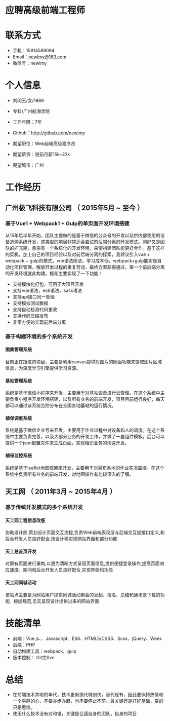 # 应聘高级前端工程师

# 联系方式
- 手机：15814589094
- Email：newlmy@163.com
- 微信号：newlmy

# 个人信息

 - 刘明玉/女/1989
 - 专科/广州航海学院
 - 工作年限：7年
 - Github：http://github.com/newlmy

 - 期望职位：Web前端高级程序员
 - 期望薪资：税前月薪15k~22k
 - 期望城市：广州


# 工作经历

## 广州极飞科技有限公司 （ 2015年5月 ~ 至今 ）

### 基于Vue1 + Webpack1 + Gulp的单页面开发环境搭建
从15年后半年开始，团队主要做的是基于微信的公众号的开发以及供内部使用的设备追溯系统开发，这类型的项目非常适合尝试前后端分离的开发模式。刚好又是团队的扩充期，急需有一个系统化的开发环境，来使初建团队能更好合作。基于这样的契机，加上自己的项目经验以及对前后端分离的探索，我建议引入vue + webpack + gulp的模式。vue语法简洁，学习成本低，webpack+gulp能实现自动化项目管理，解放开发过程的重复劳动，最终方案获得通过，第一个前后端分离的开发环境就此构建。框架主要实现了一下功能：
- 支持模块化打包，可用于大项目开发
- 支持vue语法，es6语法，sass语法
- 支持api接口同一管理
- 支持模拟测试数据
- 支持自动检测代码更改
- 支持代码压缩发布
- 非常方便的实现前后端分离

### 基于构建环境的多个系统开发

#### 图集管理系统
目前正在跟进的项目，主要是利用canvas提供对图片的圈画功能来提取图片区域信息，为深度学习引擎提供学习资源。

#### 基站管理系统
系统是基于微信小程序来开发，主要用于对基站设备进行云管理。在这个系统中主要负责小程序开发环境搭建，以及所有业务的前端开发，项目目前运行良好，每天都可以通过该系统监控分布在全国各地基站的运行情况。

#### 植保调度系统
系统是基于微信企业号来开发，主要用于作业过程中对设备和人的调度。在这个系统中主要负责完善，以及大部分业务的开发工作，并做了一套组件模板，后台可以提供一个json配置文件来生成页面，实现相识业务的快速开发。

#### 植保监控系统
系统是基于leaflet地图框架来开发，主要用于对遍布各地的作业实况监控。在这个系统中负责所有业务的前端开发，对地图操作有比较深入的了解。


## 天工网 （ 2011年3月 ~ 2015年4月 ）

### 基于传统开发模式的多个系统开发

#### 天工网工程信息改版
协助设计部,策划设计页面交互流程,负责Web前端表现层与后端交互据接口定义,和后台开发人员良好配合,按设计稿实现网站界面和部分功能

#### 天工总首页开发
对原有页面进行重构,以更为清晰方式呈现页面信息,提供便捷登录操作,提高页面响应速度。期间和后台开发人员良好配合,实现界面和功能 

#### 天工网同城活动
该站点主要是为网站用户提供同城活动聚会的发起、报名、总结和通讯录下载的功能.  根据规范,忠实呈现设计提供过来的网站界面


# 技能清单

- 前端：Vue.js、、Javascript、ES6、HTML5/CSS3、Scss、jQuery、Weex
- 后端：PHP
- 自动构建工具：webpack、gulp
- 版本控制： Git完Svn

# 总结

- 在前端技术井喷的年代，技术更新换代特别快，替代现有，因此要保持热情和一个平静的心，不要亦步亦趋，也不要停止不前。最关键还是打好基础，变的只是思维。
- 使用什么技术没有对和错，关键是合适自身的团队，自身的项目
